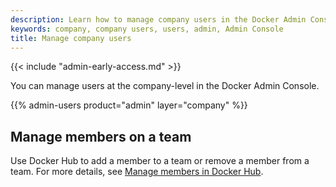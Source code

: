 ```yaml
---
description: Learn how to manage company users in the Docker Admin Console.
keywords: company, company users, users, admin, Admin Console
title: Manage company users
---
```


{{< include "admin-early-access.md" >}}

You can manage users at the company-level in the Docker Admin Console.

{{% admin-users product="admin" layer="company" %}}

## Manage members on a team

Use Docker Hub to add a member to a team or remove a member from a team. For more details, see [Manage members in Docker Hub](../organization/members.md#manage-members-on-a-team).
